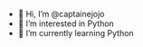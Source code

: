 - 👋 Hi, I’m @captainejojo
- 👀 I’m interested in Python
- 🌱 I’m currently learning Python

<!---
captainejojo/captainejojo is a ✨ special ✨ repository because its `README.md` (this file) appears on your GitHub profile.
You can click the Preview link to take a look at your changes.
--->
